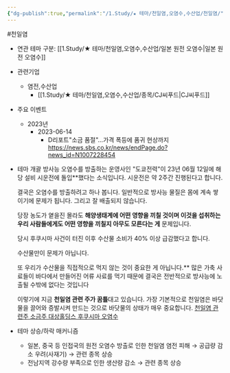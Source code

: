 ```yaml
---
{"dg-publish":true,"permalink":"/1.Study/★ 테마/천일염,오염수,수산업/천일염/","created":"2024-11-20T21:02:29.960+09:00","updated":"2025-06-26T17:39:37.798+09:00"}
---
```


#천일염

- 연관 테마 구분: [[1.Study/★ 테마/천일염,오염수,수산업/일본 원전 오염수\|일본 원전 오염수]]


- 관련기업
	- 염전,수산업
		- [[1.Study/★ 테마/천일염,오염수,수산업/종목/CJ씨푸드\|CJ씨푸드]]


- 주요 이벤트
	- 2023년
		- 2023-06-14
			- D리포트"소금 품절"…가격 폭등에 품귀 현상까지  https://news.sbs.co.kr/news/endPage.do?news_id=N1007228454




- 테마 개괄
	방사능 오염수를 방출하는 운영사인 "도쿄전력"이 23년 06월 12일에 해당 설비 시운전에 돌입**했다는 소식입니다. 시운전은 약 2주간 진행된다고 합니다.
	
	결국은 오염수를 방출하려고 하나 봅니다. 일반적으로 방사능 물질은 몸에 계속 쌓이기에 문제가 됩니다. 그리고 잘 배출되지 않습니다.
	
	당장 농도가 옅을진 몰라도 **해양생태계에 어떤 영향을 끼칠 것이며 이것을 섭취하는 우리 사람들에게도 어떤 영향을 끼칠지 아무도 모른다는 게** 문제입니다.
	
	당시 후쿠시마 사건이 터진 이후 수산물 소비가 40% 이상 급감했다고 합니다. 
	
	수산물만이 문제가 아닙니다.
	
	또 우리가 수산물을 직접적으로 먹지 않는 것이 중요한 게 아닙니다.** 많은 가축 사료들이 바다에서 만들어진 어류 사료를 먹기 때문에 결국은 전반적으로 방사능에 노출될 수밖에 없다는 것입니다
	
	이렇기에 지금 **천일염 관련 주가 꿈틀**대고 있습니다. 가장 기본적으로 천일염은 바닷물을 끌어와 증발시켜 만드는 것으로 바닷물의 상태가 매우 중요합니다.
	[천일염 관련주 소금주 대상홀딩스 후쿠시마 오염수](https://blog.naver.com/bss2062/223127185161)



- 테마 상승/하락 매커니즘
	- 일본, 중국 등 인접국의 원전 오염수 방출로 인한 천일염 염전 피해 → 공급량 감소 우려(사재기) → 관련 종목 상승
	- 전남지역 강수량 부족으로 인한 생산량 감소 → 관련 종목 상승

